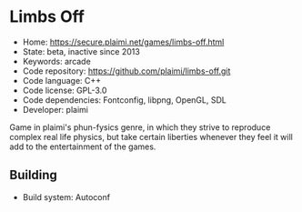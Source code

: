 # Limbs Off

- Home: https://secure.plaimi.net/games/limbs-off.html
- State: beta, inactive since 2013
- Keywords: arcade
- Code repository: https://github.com/plaimi/limbs-off.git
- Code language: C++
- Code license: GPL-3.0
- Code dependencies: Fontconfig, libpng, OpenGL, SDL
- Developer: plaimi

Game in plaimi's phun-fysics genre, in which they strive to reproduce complex real life physics, but take certain liberties whenever they feel it will add to the entertainment of the games.

## Building

- Build system: Autoconf
